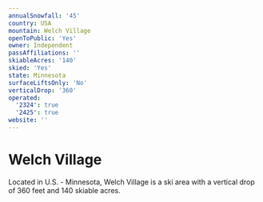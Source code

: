 ```yaml
---
annualSnowfall: '45'
country: USA
mountain: Welch Village
openToPublic: 'Yes'
owner: Independent
passAffiliations: ''
skiableAcres: '140'
skied: 'Yes'
state: Minnesota
surfaceLiftsOnly: 'No'
verticalDrop: '360'
operated:
  '2324': true
  '2425': true
website: ''
---
```



# Welch Village

Located in U.S. - Minnesota, Welch Village is a ski area with a vertical drop of 360 feet and 140 skiable acres.
